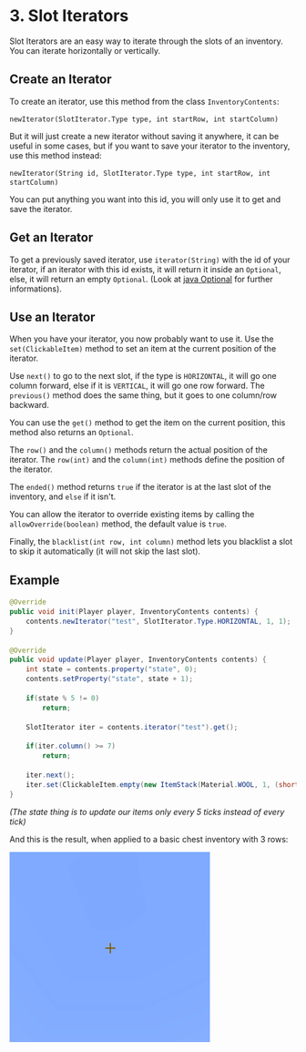 # 3. Slot Iterators

Slot Iterators are an easy way to iterate through the slots of an inventory. You can iterate horizontally or vertically.

## Create an Iterator

To create an iterator, use this method from the class `InventoryContents`:

```text
newIterator(SlotIterator.Type type, int startRow, int startColumn)
```

But it will just create a new iterator without saving it anywhere, it can be useful in some cases, but if you want to save your iterator to the inventory, use this method instead:

```text
newIterator(String id, SlotIterator.Type type, int startRow, int startColumn)
```

You can put anything you want into this id, you will only use it to get and save the iterator.

## Get an Iterator

To get a previously saved iterator, use `iterator(String)` with the id of your iterator, if an iterator with this id exists, it will return it inside an `Optional`, else, it will return an empty `Optional`. \(Look at [java Optional](https://docs.oracle.com/javase/8/docs/api/java/util/Optional.html) for further informations\).

## Use an Iterator

When you have your iterator, you now probably want to use it. Use the `set(ClickableItem)` method to set an item at the current position of the iterator.

Use `next()` to go to the next slot, if the type is `HORIZONTAL`, it will go one column forward, else if it is `VERTICAL`, it will go one row forward. The `previous()` method does the same thing, but it goes to one column/row backward.

You can use the `get()` method to get the item on the current position, this method also returns an `Optional`.

The `row()` and the `column()` methods return the actual position of the iterator. The `row(int)` and the `column(int)` methods define the position of the iterator.

The `ended()` method returns `true` if the iterator is at the last slot of the inventory, and `else` if it isn't.

You can allow the iterator to override existing items by calling the `allowOverride(boolean)` method, the default value is `true`.

Finally, the `blacklist(int row, int column)` method lets you blacklist a slot to skip it automatically \(it will not skip the last slot\).

## Example

```java
@Override
public void init(Player player, InventoryContents contents) {
    contents.newIterator("test", SlotIterator.Type.HORIZONTAL, 1, 1);
}

@Override
public void update(Player player, InventoryContents contents) {
    int state = contents.property("state", 0);
    contents.setProperty("state", state + 1);

    if(state % 5 != 0)
        return;

    SlotIterator iter = contents.iterator("test").get();

    if(iter.column() >= 7)
        return;

    iter.next();
    iter.set(ClickableItem.empty(new ItemStack(Material.WOOL, 1, (short) iter.column())));
}
```

_\(The state thing is to update our items only every 5 ticks instead of every tick\)_

And this is the result, when applied to a basic chest inventory with 3 rows:

![](../.gitbook/assets/ad6eb1b56c816.gif)

